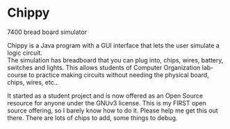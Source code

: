 # Chippy
7400 bread board simulator

Chippy is a Java program with a GUI interface that lets the user simulate a logic circuit.  
The simulation has breadboard that you can plug into, chips, wires, battery, switches
and lights.  This allows students of Computer Organization lab-course to practice making
circuits without needing the physical board, chips, wires, etc..  

It started as a student project and is now offered as an Open Source resource for anyone
under the GNUv3 license.  This is my FIRST open source offering, so I barely know how 
to do it.  Please help me get this out there.  There are lots of chips to add, some
things to debug.  
